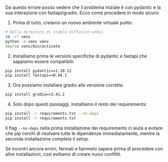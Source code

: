 Da questo errore posso vedere che il problema iniziale è con pydantic e la sua interazione con fastapi/gradio. Ecco come procedere in modo sicuro:

1. Prima di tutto, creiamo un nuovo ambiente virtuale pulito:
```bash
# Dalla directory di stable-diffusion-webui
rm -rf venv
python -m venv venv
source venv/bin/activate
```

2. Installiamo prima le versioni specifiche di pydantic e fastapi che sappiamo essere compatibili:
```bash
pip install pydantic==1.10.12
pip install fastapi==0.94.1
```

3. Ora possiamo installare gradio alla versione corretta:
```bash
pip install gradio==3.41.2
```

4. Solo dopo questi passaggi, installiamo il resto dei requirements:
```bash
pip install -r requirements.txt --no-deps
pip install -r requirements.txt
```

Il flag `--no-deps` nella prima installazione dei requirements ci aiuta a evitare che pip cerchi di risolvere tutte le dipendenze immediatamente, mentre la seconda installazione completa il setup.

Se incontri ancora errori, fermati e fammelo sapere prima di procedere con altre installazioni, così evitiamo di creare nuovi conflitti.
